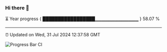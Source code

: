 ### Hi there 👋

⏳ Year progress { █████████████████▁▁▁▁▁▁▁▁▁▁▁▁▁ } 58.07 %

---

⏰ Updated on Wed, 31 Jul 2024 12:37:58 GMT

![Progress Bar CI](https://github.com/ZhaoGui/ZhaoGui/workflows/Progress%20Bar%20CI/badge.svg)
